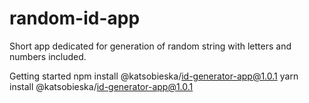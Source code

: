# random-id-app

Short app dedicated for generation of random string with letters and numbers included.

Getting started
npm install @katsobieska/id-generator-app@1.0.1
yarn install @katsobieska/id-generator-app@1.0.1
